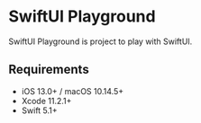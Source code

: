 # SwiftUI Playground

SwiftUI Playground is project to play with SwiftUI.

## Requirements

- iOS 13.0+ / macOS 10.14.5+
- Xcode 11.2.1+
- Swift 5.1+